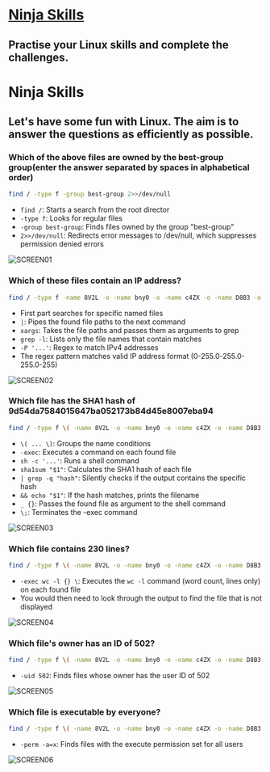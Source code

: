 # [Ninja Skills](https://tryhackme.com/room/ninjaskills)

## Practise your Linux skills and complete the challenges.

# Ninja Skills

## Let's have some fun with Linux. The aim is to answer the questions as efficiently as possible.

### Which of the above files are owned by the best-group group(enter the answer separated by spaces in alphabetical order)

```bash
find / -type f -group best-group 2>>/dev/null
```

- `find /`: Starts a search from the root director
- `-type f`: Looks for regular files
- `-group best-group`: Finds files owned by the group "best-group"
- `2>>/dev/null`: Redirects error messages to /dev/null, which suppresses permission denied errors

![SCREEN01](https://github.com/user-attachments/assets/829d8d7c-1a85-41e5-936b-89d4b6ed8801)

### Which of these files contain an IP address?

```bash
find / -type f -name 8V2L -o -name bny0 -o -name c4ZX -o -name D8B3 -o -name FHl1 -o -name oiMO -o -name PFbD -o -name rmfX -o -name SRSq -o -name uqyw -o -name v2Vb -o -name X1Uy 2>/dev/null | xargs grep -l -P '(?:(?:25[0-5]|2[0-4][0-9]|[01]?[0-9][0-9]?)\.){3}(?:25[0-5]|2[0-4][0-9]|[01]?[0-9][0-9]?)'
```

- First part searches for specific named files
- `|`: Pipes the found file paths to the next command
- `xargs`: Takes the file paths and passes them as arguments to grep
- `grep -l`: Lists only the file names that contain matches
- `-P '...'`: Regex to match IPv4 addresses
- The regex pattern matches valid IP address format (0-255.0-255.0-255.0-255)

![SCREEN02](https://github.com/user-attachments/assets/91d82385-1560-4571-ad4a-21deb9d046e7)

### Which file has the SHA1 hash of 9d54da7584015647ba052173b84d45e8007eba94

```bash
find / -type f \( -name 8V2L -o -name bny0 -o -name c4ZX -o -name D8B3 -o -name FHl1 -o -name oiMO -o -name PFbD -o -name rmfX -o -name SRSq -o -name uqyw -o -name v2Vb -o -name X1Uy \) -exec sh -c 'sha1sum "$1" | grep -q "9d54da7584015647ba052173b84d45e8007eba94" && echo "$1"' _ {} \; 2>/dev/null
```

- `\( ... \)`: Groups the name conditions
- `-exec`: Executes a command on each found file
- `sh -c '...'`: Runs a shell command
- `sha1sum "$1"`: Calculates the SHA1 hash of each file
- `| grep -q "hash"`: Silently checks if the output contains the specific hash
- `&& echo "$1"`: If the hash matches, prints the filename
- `_ {}`: Passes the found file as argument to the shell command
- `\;`: Terminates the -exec command

![SCREEN03](https://github.com/user-attachments/assets/15659225-d181-4319-a3e6-30a467ec39c7)

### Which file contains 230 lines?

```bash
find / -type f \( -name 8V2L -o -name bny0 -o -name c4ZX -o -name D8B3 -o -name FHl1 -o -name oiMO -o -name PFbD -o -name rmfX -o -name SRSq -o -name uqyw -o -name v2Vb -o -name X1Uy \) -exec wc -l {} \; 2>/dev/null
```

- `-exec wc -l {} \`: Executes the `wc -l` command (word count, lines only) on each found file
- You would then need to look through the output to find the file that is not displayed

![SCREEN04](https://github.com/user-attachments/assets/11f01fd6-bc7f-4d22-b11d-1e23a53ad013)

### Which file's owner has an ID of 502?

```bash
find / -type f \( -name 8V2L -o -name bny0 -o -name c4ZX -o -name D8B3 -o -name FHl1 -o -name oiMO -o -name PFbD -o -name rmfX -o -name SRSq -o -name uqyw -o -name v2Vb -o -name X1Uy \) -uid 502 2>/dev/null
```

- `-uid 502`: Finds files whose owner has the user ID of 502

![SCREEN05](https://github.com/user-attachments/assets/a0c017fd-4bda-4d11-a940-64a9de3d233a)

### Which file is executable by everyone?

```bash
find / -type f \( -name 8V2L -o -name bny0 -o -name c4ZX -o -name D8B3 -o -name FHl1 -o -name oiMO -o -name PFbD -o -name rmfX -o -name SRSq -o -name uqyw -o -name v2Vb -o -name X1Uy \) -perm -a=x 2>/dev/null
```

- `-perm -a=x`: Finds files with the execute permission set for all users

![SCREEN06](https://github.com/user-attachments/assets/166a515c-c100-4969-bbd5-1b26c9ed793f)
